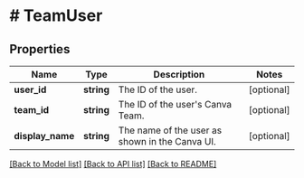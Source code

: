 # # TeamUser

## Properties

Name | Type | Description | Notes
------------ | ------------- | ------------- | -------------
**user_id** | **string** | The ID of the user. | [optional]
**team_id** | **string** | The ID of the user&#39;s Canva Team. | [optional]
**display_name** | **string** | The name of the user as shown in the Canva UI. | [optional]

[[Back to Model list]](../../README.md#models) [[Back to API list]](../../README.md#endpoints) [[Back to README]](../../README.md)
